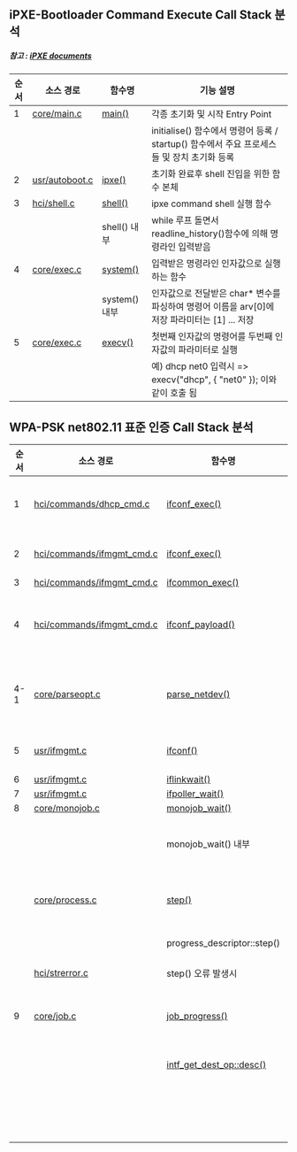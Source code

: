 ## iPXE-Bootloader Command Execute Call Stack 분석
##### 참고 : [iPXE documents](http://dox.ipxe.org/files.html)

순서 | 소스 경로      | 함수명        | 기능 설명
-----|----------------|---------------|------------------------------
   1 | [core/main.c](http://dox.ipxe.org/main_8c.html)    | [main()](http://dox.ipxe.org/stdlib_8h.html#a8f9c7ee03b93bbfcc6355f694f218c4d)        | 각종 초기화 및 시작 Entry Point
     |                |               | initialise() 함수에서 명령어 등록 / startup() 함수에서 주요 프로세스들 및 장치 초기화 등록
   2 | [usr/autoboot.c](http://dox.ipxe.org/autoboot_8h.html) | [ipxe()](http://dox.ipxe.org/autoboot_8h.html#a877ee227403a5b5b29c9831d7b8e3d0f)        | 초기화 완료후 shell 진입을 위한 함수 본체
   3 | [hci/shell.c](http://dox.ipxe.org/shell_8c.html)    | [shell()](http://dox.ipxe.org/shell_8c.html#a225cd0af1ed8359b2973453e2a22a94b)       | ipxe command shell 실행 함수
     |                | shell() 내부  | while 루프 돌면서 readline_history()함수에 의해 명령라인 입력받음
   4 | [core/exec.c](http://dox.ipxe.org/exec_8c.html)    | [system()](http://dox.ipxe.org/exec_8c.html#a0680e05faf0347c931689fb3fe3d7403)      | 입력받은 명령라인 인자값으로 실행하는 함수
     |                | system() 내부 | 인자값으로 전달받은 char* 변수를 파싱하여 명령어 이름을 arv[0]에 저장 파라미터는 [1] ... 저장
   5 | [core/exec.c](http://dox.ipxe.org/exec_8c.html)    | [execv()](http://dox.ipxe.org/exec_8c.html#a27bd5952b21686f0c85fc9128d117b1a)       | 첫번째 인자값의 명령어를 두번째 인자값의 파라미터로 실행
     |                |               | 예) dhcp net0 입력시 => execv("dhcp", { "net0" }); 이와 같이 호출 됨

## WPA-PSK net802.11 표준 인증 Call Stack 분석

순서 | 소스 경로                 | 함수명                      | 기능 설명
-----|---------------------------|-----------------------------|------------------------------
   1 | [hci/commands/dhcp_cmd.c](http://dox.ipxe.org/dhcp__cmd_8c.html)   | [ifconf_exec()](http://dox.ipxe.org/ifmgmt__cmd_8c.html#a89441d3de3b2530b35770925ed12f7f4)               | dhcp 명령어는 내부적으로 ifconf 명령으로 alias 되어 있음(맨아래 하단 command 구조체 참조
   2 | [hci/commands/ifmgmt_cmd.c](http://dox.ipxe.org/ifmgmt__cmd_8c.html) | [ifconf_exec()](http://dox.ipxe.org/ifmgmt__cmd_8c.html#a89441d3de3b2530b35770925ed12f7f4)               | ifcommon_exec() 호출하도록 되어있음 (다른 구문은 없음)
   3 | [hci/commands/ifmgmt_cmd.c](http://dox.ipxe.org/ifmgmt__cmd_8c.html) | [ifcommon_exec()](http://dox.ipxe.org/ifmgmt__cmd_8c.html#a0f495cb2d81aa098ac4ee985287309e2)             | 
   4 | [hci/commands/ifmgmt_cmd.c](http://dox.ipxe.org/ifmgmt__cmd_8c.html) | [ifconf_payload()](http://dox.ipxe.org/ifmgmt__cmd_8c.html#ada754bfbac175aa1d3d8d66f359e23a8)            | 타겟 인터페이스가 존재할 경우, 해당 인터페이스에 등록된 payload() 호출, 아닌경우 모든 인터페이스에 대해 체크후 실행
 4-1 | [core/parseopt.c](http://dox.ipxe.org/parseopt_8c.html)           | [parse_netdev()](http://dox.ipxe.org/parseopt_8c.html#a11d157d0406e999be3b900303df1453b)              | 타겟 인터페이스가 존재할 경우, 명령라인 파싱을 통해 인터페이스 구하여 interface 구조체에 값 할당후 리턴
   5 | [usr/ifmgmt.c](http://dox.ipxe.org/ifmgmt_8c.html)              | [ifconf()](http://dox.ipxe.org/ifmgmt_8c.html#a0932f1fa2c5a7fe0655a96acf3841118)                    | 설정한 config 값을 바탕으로 dhcp 서버 혹은 고정 아이피 할당 요청
   6 | [usr/ifmgmt.c](http://dox.ipxe.org/ifmgmt_8c.html)             | [iflinkwait()](http://dox.ipxe.org/ifmgmt_8c.html#a48bad5ff6ac19ea958244db31309b427)                | 
   7 | [usr/ifmgmt.c](http://dox.ipxe.org/ifmgmt_8c.html)             | [ifpoller_wait()](http://dox.ipxe.org/ifmgmt_8c.html#ab8b578ccee4c15094ae0f4b024220f9b)             |
   8 | [core/monojob.c](http://dox.ipxe.org/monojob_8c.html)             | [monojob_wait()](http://dox.ipxe.org/monojob_8c.html#ab4226874dd401b29b18afc7703adc3f9)              | 
     |                           | monojob_wait() 내부         | 루프 돌면서 해당 인터페이스의 처리요청을 위해 등록된 칩셋에 대해 등록된 프로세스 함수 실행을 통한 처리
     | [core/process.c](http://dox.ipxe.org/process_8c.html)            | [step()](http://dox.ipxe.org/process_8c.html#a9f1dffc0dde87c0cc5eea9fc77d89b28)                      | 프로세스 함수 실행과 더불어 가장 기초적인 스케줄링이 수행됨(라운드 로빈 / Double Linked List 이용)
     |                           | progress_descriptor::step() | 분석된 인터페이스에 해당하는 프로세스 함수 실행
     | [hci/strerror.c](http://dox.ipxe.org/strerror_8c.html)            | step() 오류 발생시          | 해당 오류에 대한 상태번호 문자열을 리턴받아 출력
   9 | [core/job.c](http://dox.ipxe.org/job_8c.html)             | [job_progress()](http://dox.ipxe.org/job_8c.html#a96c6fc34d7155d47c1c61ffa7fb3c0f9)              | inf_get_dest_op 매크로 함수를 이용하여 도착지 인터페이스 분석을 통한 해당 기능 실행으로 보여짐
     |                           | [intf_get_dest_op::desc()](http://dox.ipxe.org/interface_8h.html#a0fafe798f9cdbe389bd46d25d7a3e8da)     | PERMANENT_PROCESS 매크로를 이용하여 함수가 등록됨
     |                           |                             | step() 함수에서 WPA-PSK 관련 기능들이 실행되어 지는 것으로 보임(조금 더 분석 필요)
